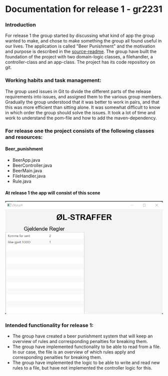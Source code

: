 # Documentation for release 1 - gr2231

### Introduction
For release 1 the group started by discussing what kind of app the group wanted to make, and chose to make something the group all found useful
in our lives. The application is called "Beer Punishment" and the motivation and purpose is described in the
[source-readme](../../beer_punishment/README.md). The group have built the foundation of the project with two domain-logic classes, a filehandler,
a controller-class and an app-class. The project has its code repository on git.

### Working habits and task management:
The group used issues in Git to divide the different parts of the release requirements into issues, and assigned them to the various group members. 
Gradually the group understood that it was better to work in pairs, and that this was more efficient than sitting alone.
It was somewhat difficult to know in which order the group should solve the issues. It took a lot of time and work to 
understand the pom-file and how to add the maven-dependency.

### For release one the project consists of the following classes and resources:

#### Beer_punishment
* BeerApp.java
* BeerController.java
* BeerMain.java
* FileHandler.java
* Rule.java

#### At release 1 the app will consist of this scene
![alt_text](uirelease1.png)


### Intended functionality for release 1:
* The group have created a beer punishment system that will keep an overview of rules and corresponding penalties for breaking them.
* The group have implemented functionality to be able to read from a file. In our case, the file is  an overview of which rules apply and corresponding penalties for breaking them.
* The group have implemented the logic to be able to write and read new rules to a file, but have not implemented the controller logic for this.




